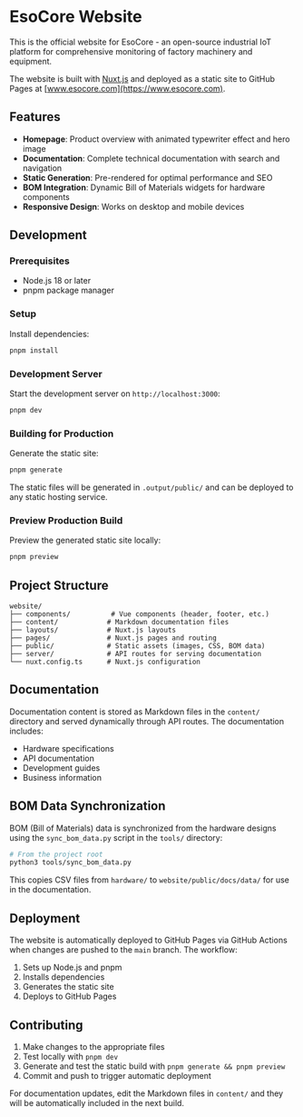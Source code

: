 # EsoCore Website

This is the official website for EsoCore - an open-source industrial IoT platform for comprehensive monitoring of factory machinery and equipment.

The website is built with [Nuxt.js](https://nuxt.com) and deployed as a static site to GitHub Pages at [www.esocore.com](https://www.esocore.com).

## Features

- **Homepage**: Product overview with animated typewriter effect and hero image
- **Documentation**: Complete technical documentation with search and navigation
- **Static Generation**: Pre-rendered for optimal performance and SEO
- **BOM Integration**: Dynamic Bill of Materials widgets for hardware components
- **Responsive Design**: Works on desktop and mobile devices

## Development

### Prerequisites

- Node.js 18 or later
- pnpm package manager

### Setup

Install dependencies:

```bash
pnpm install
```

### Development Server

Start the development server on `http://localhost:3000`:

```bash
pnpm dev
```

### Building for Production

Generate the static site:

```bash
pnpm generate
```

The static files will be generated in `.output/public/` and can be deployed to any static hosting service.

### Preview Production Build

Preview the generated static site locally:

```bash
pnpm preview
```

## Project Structure

```text
website/
├── components/          # Vue components (header, footer, etc.)
├── content/            # Markdown documentation files
├── layouts/            # Nuxt.js layouts
├── pages/              # Nuxt.js pages and routing
├── public/             # Static assets (images, CSS, BOM data)
├── server/             # API routes for serving documentation
└── nuxt.config.ts      # Nuxt.js configuration
```

## Documentation

Documentation content is stored as Markdown files in the `content/` directory and served dynamically through API routes. The documentation includes:

- Hardware specifications
- API documentation
- Development guides
- Business information

## BOM Data Synchronization

BOM (Bill of Materials) data is synchronized from the hardware designs using the `sync_bom_data.py` script in the `tools/` directory:

```bash
# From the project root
python3 tools/sync_bom_data.py
```

This copies CSV files from `hardware/` to `website/public/docs/data/` for use in the documentation.

## Deployment

The website is automatically deployed to GitHub Pages via GitHub Actions when changes are pushed to the `main` branch. The workflow:

1. Sets up Node.js and pnpm
2. Installs dependencies
3. Generates the static site
4. Deploys to GitHub Pages

## Contributing

1. Make changes to the appropriate files
2. Test locally with `pnpm dev`
3. Generate and test the static build with `pnpm generate && pnpm preview`
4. Commit and push to trigger automatic deployment

For documentation updates, edit the Markdown files in `content/` and they will be automatically included in the next build.
